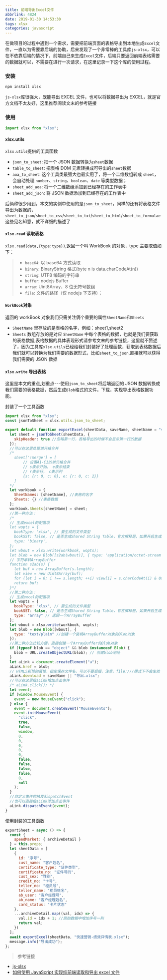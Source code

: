 ```yaml
---
title: 前端导出Excel文件
abbrlink: 4824
date: 2019-01-30 14:53:30
tags: xlsx
categories: javascript
---
```


在做项目的过程中遇到一个需求，需要把前端页面的表格导出到本地生成`Excel`文件，一直以为需要靠后端的协助，后来发现了一个非常棒的工具库`js-xlsx`，可以在不依靠后端的情况下，前端自己来生成`Excel`文件，后端只要返回前端表格需要的数据就可以，不需要在进行一次请求，在这里记录一下这个库的使用过程。

<!-- more -->

### 安装

```bash
npm install xlsx
```

`js-xlsx`库很强大，既能导出 EXCEL 文件，也可以将数据导出为 EXCEL，就是官方文档不太友好，这里推荐阅读文末的参考链接

### 使用

```javascript
import xlsx from "xlsx";
```

#### xlsx.utils

`xlsx.utils`提供的工具函数

- `json_to_sheet`: 把一个 JSON 数据转换为`sheet`数据
- `table_to_sheet`: 把表格 DOM 元素转换成可导出的`sheet`数据
- `aoa_to_sheet`: 这个工具类最强大也最实用了，将一个二维数组转成 `sheet`，会自动处理 `number`、`string`、`boolean`、`date` 等类型数据；
- `sheet_add_aoa`: 将一个二维数组添加到已经存在的工作表中
- `sheet_add_json`: 将 JSON 数据添加到已经存在的工作表中

后俩种很少用到，本文的实例中使用的是`json_to_sheet`，同样的还有将表格文件导出为数据的，`sheet_to_json`/`sheet_to_csv`/`sheet_to_txt`/`sheet_to_html`/`sheet_to_formulae`这些见名知意，就不详细的描述了

#### `xlsx.read` 读取表格

`xlsx.read(data,{type:type})`,返回一个叫 WorkBook 的对象，type 主要取值如下：

> - `base64`: 以 base64 方式读取
> - `binary`: BinaryString 格式(byte n is data.charCodeAt(n))
> - `string`: UTF8 编码的字符串
> - `buffer`: nodejs Buffer
> - `array`: Uint8Array，8 位无符号数组
> - `file`: 文件的路径（仅 nodejs 下支持）；

#### `WorkBook`对象

返回的 workBook 对象我们只需关注俩个重要的属性`SheetName`和`Sheets`

- `SheetName` 里存放的是表格的名字，例如：sheet1,sheet2
- `Sheets` 数组存放的是对应 `SheetName` 中每个表格的数据，也就是我们要获取的表格数据,表格数据的具体表现形式请参考文末的参考链接，这里就不赘述了，因为工具库`xlsx.utils`已经给我们封装好了处理函数，获取到表格数据后我们就可以转换为我们需要的数据形式，比如`sheet_to_json`,直接就可以获得我们需要的 JSON 数据

#### `xlsx.write` 导出表格

这里是本文的重点,划重点---使用`json_to_sheet`将后端返回的 JSON 数据转换成我们需要的表格数据，然后生成`Blob`格式的文件，下载，实现导出表格数据功能。

封装了一个工具函数

```javascript src/utils/exportExcel.js
import xlsx from "xlsx";
const jsonToSheet = xlsx.utils.json_to_sheet;

export default function exportExcel(sheetData, saveName, sheetName = "sheet1") {
  let sheet = jsonToSheet(sheetData, {
    skipHeader: true //忽略第一行，表格导出的时候不会显示第一行的数据
  });
  //可以在这里处理单元格合并
  /*
    sheet['!merge'] = [
        // 设置A1-C1的单元格合并
        // s表示开始， e表示结束
        // r表示行， c表示列
        {s: {r: 0, c: 0}, e: {r: 0, c: 2}}
    ]
  */
  let workbook = {
    SheetNames: [sheetName], //表格的名字
    Sheets: {} //表格数据
  };
  workbook.Sheets[sheetName] = sheet;
  //第一种方法：
  /*
  // 生成excel的配置项
  let wopts = {
    bookType: 'xlsx', // 要生成的文件类型
    bookSST: false, // 是否生成Shared String Table，官方解释是，如果开启生成速度会下降，但在低版本IOS设备上有更好的兼容性
    type: 'binary',
  };
  let wbout = xlsx.write(workbook, wopts);
  let blob = new Blob([s2ab(wbout)], { type: 'application/octet-stream' });
  // 字符串转ArrayBuffer
  function s2ab(s) {
    let buf = new ArrayBuffer(s.length);
    let view = new Uint8Array(buf);
    for (let i = 0; i !== s.length; ++i) view[i] = s.charCodeAt(i) & 0xff;
    return buf;
  }*/
  //第二种方法：
  // 生成excel的配置项
  let wopts = {
    bookType: "xlsx", // 要生成的文件类型
    bookSST: false, // 是否生成Shared String Table，官方解释是，如果开启生成速度会下降，但在低版本IOS设备上有更好的兼容性
    type: "array" // 返回一个ArrayBuffer
  };
  let wbout = xlsx.write(workbook, wopts);
  let blob = new Blob([wbout], {
    type: "text/plain" //创建一个装填ArrayBuffer对象的Blob对象
  });
  //第二种方法比较方便，直接创建一个ArrayBuffer的Blob对象
  if (typeof blob == "object" && blob instanceof Blob) {
    blob = URL.createObjectURL(blob); // 创建blob地址
  }
  let aLink = document.createElement("a");
  aLink.href = blob;
  // HTML5新增的属性，指定保存文件名，可以不要后缀，注意，file:///模式下不会生效
  aLink.download = saveName || "导出.xlsx";
  //可以在这里给aLink增加点击事件
  /* aLink.click(); */
  let event;
  if (window.MouseEvent) {
    event = new MouseEvent("click");
  } else {
    event = document.createEvent("MouseEvents");
    event.initMouseEvent(
      "click",
      true,
      false,
      window,
      0,
      0,
      0,
      0,
      0,
      false,
      false,
      false,
      false,
      0,
      null
    );
  }
  //自定义事件的触发dispatchEvent
  //也可以直接给aLink添加点击事件
  aLink.dispatchEvent(event);
}
```

使用封装的工具函数

```javascript
exportSheet = async () => {
  const {
    speedMarket: { archiveDetail }
  } = this.props;
  let sheetData = [
    {
      id: "序号",
      cust_name: "客户姓名",
      certificate_type: "证件类型",
      certificate_no: "证件号码",
      cust_sex: "性别",
      credit_no: "卡号",
      teller_no: "柜员号",
      teller_name: "柜员姓名",
      ab_user: "客户经理号",
      ab_name: "客户经理姓名",
      card_status: "卡片状态"
    },
    ...archiveDetail.map((val, idx) => {
      val.id = idx + 1; //原始数据中增加序号一列
      return val;
    })
  ];
  await exportExcel(sheetData, "快速营销-绩效详情表.xlsx");
  message.info("导出成功");
};
```

> 参考链接

- [js-xlsx](https://github.com/SheetJS/js-xlsx)
- [如何使用 JavaScript 实现纯前端读取和导出 excel 文件](https://www.cnblogs.com/liuxianan/p/js-excel.html#%E5%AF%BC%E5%87%BAexcel)
